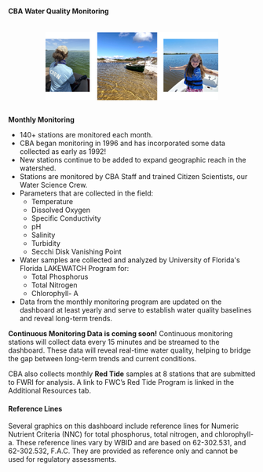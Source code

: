 <div class = 'row'>
<div class = 'col-md-2'></div>
<div class = 'col-md-8'>

<h4>CBA Water Quality Monitoring</h4>
<br>

<img src='methodsbanner.png' style='width: 70%; align: center; display: block; margin: 0 auto;'>  
<br>

<b>Monthly Monitoring</b>

* 140+ stations are monitored each month.
* CBA began monitoring in 1996 and has incorporated some data collected as early as 1992! 
* New stations continue to be added to expand geographic reach in the watershed.
* Stations are monitored by CBA Staff and trained Citizen Scientists, our Water Science Crew.
* Parameters that are collected in the field:
  * Temperature 
  * Dissolved Oxygen 
  * Specific Conductivity 
  * pH
  * Salinity 
  * Turbidity 
  * Secchi Disk Vanishing Point
* Water samples are collected and analyzed by University of Florida's Florida LAKEWATCH Program for:
  * Total Phosphorus
  * Total Nitrogen
  * Chlorophyll- A
* Data from the monthly monitoring program are updated on the dashboard at least yearly and serve to establish water quality baselines and reveal long-term trends.

<b>Continuous Monitoring Data is coming soon!</b> Continuous monitoring stations will collect data every 15 minutes and be streamed to the dashboard. These data will reveal real-time water quality, helping to bridge the gap between long-term trends and current conditions. 

CBA also collects monthly <b>Red Tide</b> samples at 8 stations that are submitted to FWRI for analysis. A link to FWC’s Red Tide Program is linked in the Additional Resources tab.

<h4>Reference Lines</h4>

<p>Several graphics on this dashboard include reference lines for Numeric Nutrient Criteria (NNC) for total phosphorus, total nitrogen, and chlorophyll-a. These reference lines vary by WBID and are based on 62-302.531, and 62-302.532, F.A.C. They are provided as reference only and cannot be used for regulatory assessments.</p>

</div>
<div class = 'col-md-2'></div>
</div>